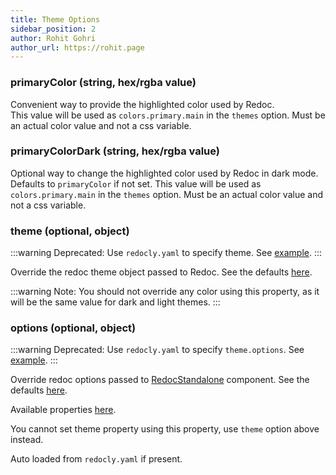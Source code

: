 ```yaml
---
title: Theme Options
sidebar_position: 2
author: Rohit Gohri
author_url: https://rohit.page
---
```


### primaryColor (string, hex/rgba value)

Convenient way to provide the highlighted color used by Redoc.  
This value will be used as `colors.primary.main` in the `themes` option. Must be an actual color value and not a css variable.

### primaryColorDark (string, hex/rgba value)

Optional way to change the highlighted color used by Redoc in dark mode. Defaults to `primaryColor` if not set.
This value will be used as `colors.primary.main` in the `themes` option. Must be an actual color value and not a css variable.

### theme (optional, object)

:::warning
Deprecated: Use `redocly.yaml` to specify theme. See [example](https://github.com/rohit-gohri/redocusaurus/blob/main/website/redocly.yaml).
:::

Override the redoc theme object passed to Redoc. See the defaults [here](https://github.com/Redocly/redoc#redoc-theme-object).

:::warning
Note: You should not override any color using this property, as it will be the same value for dark and light themes.
:::

### options (optional, object)

:::warning
Deprecated: Use `redocly.yaml` to specify `theme.options`. See [example](https://github.com/rohit-gohri/redocusaurus/blob/main/website/redocly.yaml).
:::

Override redoc options passed to [RedocStandalone](https://redoc.ly/docs/redoc/quickstart/react/) component. See the defaults [here](https://github.com/rohit-gohri/redocusaurus/blob/main/packages/docusaurus-theme-redoc/src/redocData.ts#L5-L12).

Available properties [here](https://redocly.com/docs/redoc/config/).  

You cannot set theme property using this property, use `theme` option above instead.

Auto loaded from `redocly.yaml` if present.
